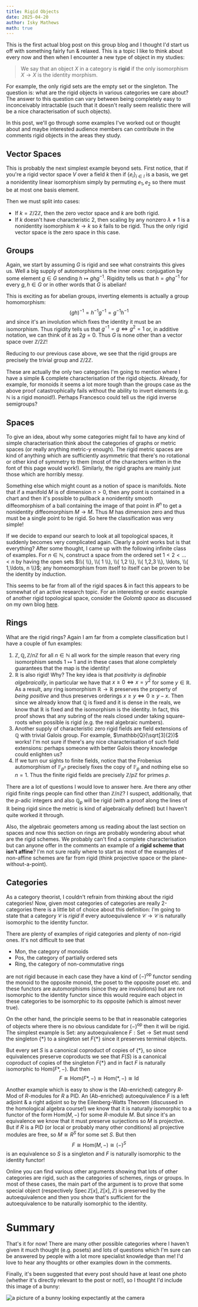 ```yaml
---
title: Rigid Objects
date: 2025-04-20
author: Isky Mathews
math: true
---
```


This is the first actual blog post on this group blog and I thought I'd start us off with something fairly fun & relaxed. This is a topic I like to think about every now and then when I encounter a new type of object in my studies:

> We say that an object $X$ in a category is **rigid** if the only isomorphism $X \to X$ is the identity morphism.

For example, the only rigid sets are the empty set or the singleton. The question is: what are the rigid objects in various categories we care about? The answer to this question can vary between being completely easy to inconceivably intractable (such that it doesn't really seem realistic there will be a nice characterisation of such objects).

 In this post, we'll go through some examples I've worked out or thought about and maybe interested audience members can contribute in the comments rigid objects in the areas they study.

## Vector Spaces

This is probably the next simplest example beyond sets. First notice, that if you're a rigid vector space $V$ over a field $k$ then if $\{e_i\}_{i \in I}$ is a basis, we get a nonidentity linear isomorphism simply by permuting $e_1, e_2$ so there must be at most one basis element.

Then we must split into cases:

- If $k = \mathbb{Z} / 2 \mathbb{Z}$, then the zero vector space and $k$ are both rigid.
- If $k$ doesn't have characteristic 2, then scaling by any nonzero $\lambda \neq 1$ is a nonidentity isomorphism $k \to k$ so $k$ fails to be rigid. Thus the only rigid vector space is the zero space in this case.

## Groups

Again, we start by assuming $G$ is rigid and see what constraints this gives us. Well a big supply of automorphisms is the inner ones: conjugation by some element $g\in G$ sending $h \mapsto ghg^{-1}$. Rigidity tells us that $h = ghg^{-1}$ for every $g,h \in G$ or in other words that $G$ is abelian!

This is exciting as for abelian groups, inverting elements is actually a group homomorphism: $$(gh)^{-1} = h^{-1}g^{-1} = g^{-1}h^{-1}$$ and since it's an involution which fixes the identity it must be an isomorphism. Thus rigidity tells us that $g^{-1} = g \iff g^2 = 1$ or, in additive notation, we can think of it as $2g = 0$. Thus $G$ is none other than a vector space over $\mathbb{Z} / 2 \mathbb{Z}$!

Reducing to our previous case above, we see that the rigid groups are precisely the trivial group and $\mathbb{Z} / 2\mathbb{Z}$.

These are actually the only two categories I'm going to mention where I have a simple & complete characterisation of the rigid objects. Already, for example, for monoids it seems a lot more tough than the groups case as the above proof catastrophically fails without the ability to invert elements (e.g. $\mathbb{N}$ is a rigid monoid!). Perhaps Francesco could tell us the rigid inverse semigroups?

## Spaces

To give an idea, about why some categories might fail to have any kind of simple characterisation think about the categories of graphs or metric spaces (or really anything metric-y enough). The rigid metric spaces are kind of anything which are sufficiently asymmetric that there's no rotational or other kind of symmetry to them (most of the characters written in the font of this page would work!). Similarly, the rigid graphs are mainly just those which are horribly messy.

Something else which might count as a notion of space is manifolds. Note that if a manifold $M$ is of dimension $n>0$, then any point is contained in a chart and then it's possible to pullback a nonidentity smooth diffeomorphism of a ball containing the image of that point in $R^n$ to get a nonidentity diffeomorphism $M\to M$. Thus $M$ has dimension zero and thus must be a single point to be rigid. So here the classification was very simple!

If we decide to expand our search to look at all topological spaces, it suddenly becomes very complicated again. Clearly a point works but is that everything? After some thought, I came up with the following infinite class of examples. For $n \in \mathbb{N}$, construct a space from the ordered set $1 < 2 < \ldots < n$ by having the open sets $\\{ \\}, \\{ 1 \\}, \\{ 1,2 \\}, \\{ 1,2,3 \\}, \ldots, \\{ 1,\ldots, n \\}$; any homeomorphism from itself to itself can be proven to be the identity by induction.

This seems to be far from all of the rigid spaces & in fact this appears to be somewhat of an active research topic. For an interesting or exotic example of another rigid topological space, consider the *Golomb space* as discussed on my own blog [here](https://n-simplex.github.io/).

## Rings

What are the rigid rings? Again I am far from a complete classification but I have a couple of fun examples:

1. $\mathbb{Z}, \mathbb{Q}, \mathbb{Z} / n\mathbb{Z}$ for all $n \in \mathbb{N}$ all work for the simple reason that every ring isomorphism sends $1 \mapsto 1$ and in these cases that alone completely guarantees that the map is the identity!
2. $\mathbb{R}$ is also rigid! Why? The key idea is that *positivity is definable algebraically*, in particular we have that $x \geq 0 \iff x = y^2$ for some $y \in \mathbb{R}$. As a result, any ring isomorphism $\mathbb{R} \to \mathbb{R}$ preserves the property of *being positive* and thus preserves orderings $x \geq y \iff 0 \geq y-x$. Then since we already know that $\mathbb{Q}$ is fixed and it is dense in the reals, we know that $\mathbb{R}$ is fixed and the isomorphism is the identity. In fact, this proof shows that any subring of the reals closed under taking square-roots when possible is rigid (e.g. the real algebraic numbers).
3. Another supply of characteristic zero rigid fields are field extensions of $\mathbb{Q}$ with trivial Galois group. For example, $\mathbb{Q}(\sqrt[3]{2})$ works! I'm not sure if there's any nice characterisation of such field extensions: perhaps someone with better Galois theory knowledge could enlighten us?
4. If we turn our sights to finite fields, notice that the Frobenius automorphism of $\mathbb{F}_{p^n}$ precisely fixes the copy of $\mathbb{F}_p$ and nothing else so $n = 1$. Thus the finite rigid fields are precisely $\mathbb{Z} / p \mathbb{Z}$ for primes $p$.

There are a lot of questions I would love to answer here. Are there any other rigid finite rings people can find other than $\mathbb{Z} / n \mathbb{Z}$? I suspect, additionally, that the $p$-adic integers and also $\mathbb{Q}_p$ will be rigid (with a proof along the lines of $\mathbb{R}$ being rigid since the metric is kind of algebraically defined) but I haven't quite worked it through.

Also, the algebraic geometers among us reading about the last section on spaces and now this section on rings are probably wondering about what are the rigid schemes. We probably can't find a complete characterisation but can anyone offer in the comments an example of a **rigid scheme that isn't affine**? I'm not sure really where to start as most of the examples of non-affine schemes are far from rigid (think projective space or the plane-without-a-point).

## Categories

As a category theorist, I couldn't refrain from thinking about the rigid categories! Now, given most categories of categories are really 2-categories there is a little bit of choice about this definition: I'm going to state that a category $\mathcal{C}$ is *rigid* if every autoequivalence $\mathcal{C}\to \mathcal{C}$ is naturally isomorphic to the identity functor.

There are plenty of examples of rigid categories and plenty of non-rigid ones. It's not difficult to see that

- $\text{Mon}$, the category of monoids
- $\text{Pos}$, the category of partially ordered sets
- $\text{Ring}$, the category of non-commutative rings

are not rigid because in each case they have a kind of $(-)^\text{op}$ functor sending the monoid to the opposite monoid, the poset to the opposite poset etc. and these functors are automorphisms (since they are involutions) but are not isomorphic to the identity functor since this would require each object in these categories to be isomorphic to its opposite (which is almost never true).

On the other hand, the principle seems to be that in reasonable categories of objects where there is no obvious candidate for $(-)^{\text{op}}$ then it will be rigid. The simplest example is $\text{Set}$: any autoequivalence $F:\text{Set} \to \text{Set}$ must send the singleton $\{ * \}$ to a singleton set $F\{ * \}$ since it preserves terminal objects.

But every set $S$ is a canonical coproduct of copies of $\{ * \}$, so since equivalences preserve coproducts we see that $F(S)$ is a canonical coproduct of copies of the singleton $F\{ * \}$ and in fact $F$ is naturally isomorphic to $\text{Hom}(F * , -)$. But then $$F \cong \text{Hom}(F * , -) \cong \text{Hom}( * , -) \cong \text{Id}$$

Another example which is easy to show is the ($\text{Ab}$-enriched) category $R\text{-Mod}$ of $R$-modules for $R$ a PID. An ($\text{Ab}$-enriched) autoequivalence $F$ is a left adjoint & a right adjoint so by the Eilenberg-Watts Theorem (discussed in the homological algebra course!) we know that it is naturally isomorphic to a functor of the form $\text{Hom}(M, -)$ for some $R$-module $M$. But since it's an equivalence we know that it must preserve surjections so $M$ is projective. But if $R$ is a PID (or local or probably many other conditions) all projective modules are free, so $M \cong R^S$ for some set $S$. But then $$F \cong \text{Hom}(M,-) \cong (-)^S$$ is an equivalence so $S$ is a singleton and $F$ is naturally isomorphic to the identity functor!

Online you can find various other arguments showing that lots of other categories are rigid, such as the categories of schemes, rings or groups. In most of these cases, the main part of the argument is to prove that some special object (respectively $\text{Spec}\, \mathbb{Z}[x], \mathbb{Z}[x], \mathbb{Z}$) is preserved by the autoequivalence and then you show that's sufficient for the autoequivalence to be naturally isomorphic to the identity.

# Summary

That's it for now! There are many other possible categories where I haven't given it much thought (e.g. posets) and lots of questions which I'm sure can be answered by people with a lot more specialist knowledge than me! I'd love to hear any thoughts or other examples down in the comments.

Finally, it's been suggested that every post should have at least one photo (whether it's directly relevant to the post or not!), so I thought I'd include this image of a bunny:

![a picture of a bunny looking expectantly at the camera](../Bunny.jpg)
